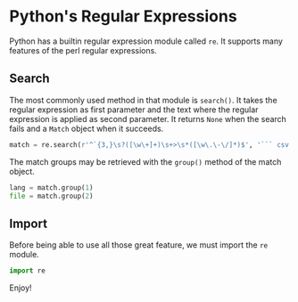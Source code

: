 # Python's Regular Expressions

<!--
In this example, we demonstrate how to document some code and use mlp to test the code shown in the documentation.

This block code is hidden in the human formatted document but will be inserted in the generated python file:

~~~py >
<<<import>>>
~~~
-->

Python has a builtin regular expression module called `re`. It supports many features of the perl regular expressions.

## Search

The most commonly used method in that module is `search()`. It takes the regular expression as first parameter and the
text where the regular expression is applied as second parameter. It returns `None` when the search fails and a `Match`
object when it succeeds.

~~~py >
match = re.search(r'^`{3,}\s?([\w\+]+)\s+>\s*([\w\.\-\/]*)$', '``` csv > data.csv')
~~~

<!--
check that the result is as expected, but don't show that to the end reader

~~~py >
assert(match is not None)
~~~
-->

The match groups may be retrieved with the `group()` method of the match object.

~~~py >
lang = match.group(1)
file = match.group(2)
~~~

<!--
~~~py >
assert lang == "csv"
assert file == "data.csv"
~~~
-->

## Import

Before being able to use all those great feature, we must import the `re` module.

~~~py "import"
import re
~~~

<!--
just run these commands to check the code in this file:

~~~sh
mlp python-example.md
python python-example.md.py
~~~

note that, because it doesn't have a `>`, the preceding block code doesn't generate any file.
-->

Enjoy!
